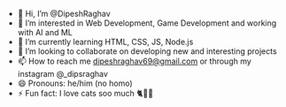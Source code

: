 - 👋 Hi, I’m @DipeshRaghav
- 👀 I’m interested in Web Development, Game Development and working with AI and ML
- 🌱 I’m currently learning HTML, CSS, JS, Node.js 
- 💞️ I’m looking to collaborate on developing new and interesting projects 
- 📫 How to reach me dipeshraghav69@gmail.com or through my instagram @_dipsraghav
- 😄 Pronouns: he/him (no homo)
- ⚡ Fun fact: I love cats soo much 🐈🎀✨

<!---
DipeshRaghav/DipeshRaghav is a ✨ special ✨ repository because its `README.md` (this file) appears on your GitHub profile.
You can click the Preview link to take a look at your changes.
--->
